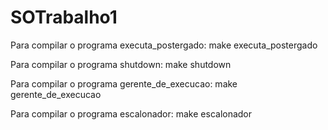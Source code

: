# SOTrabalho1

Para compilar o programa executa_postergado: make executa_postergado


Para compilar o programa shutdown: make shutdown


Para compilar o programa gerente_de_execucao: make gerente_de_execucao


Para compilar o programa escalonador: make escalonador